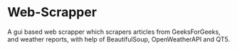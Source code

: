 # Web-Scrapper
A gui based web scrapper which scrapers articles from GeeksForGeeks, and weather reports, with help of BeautifulSoup, OpenWeatherAPI and QT5.
